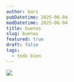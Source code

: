 ```yaml
---
author: bars
pubDatetime: 2025-06-04
modDatetime: 2025-06-04
title: buenas
slug: buenas
featured: true
draft: false
tags:
  - todo bien
---
```

![](/EdnlSVOXYAEp3VZ.jpg)
